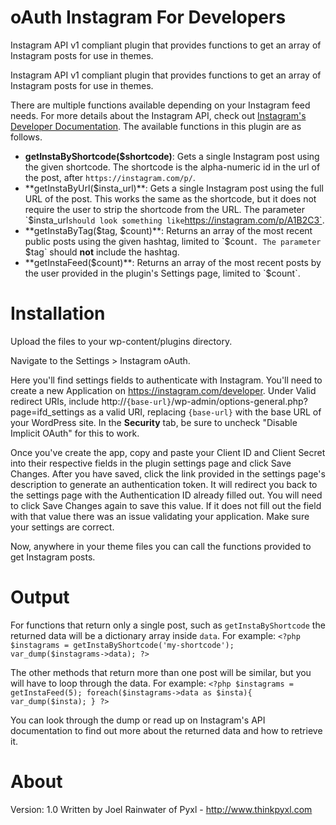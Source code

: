 oAuth Instagram For Developers
================================

Instagram API v1 compliant plugin that provides functions to get an array of Instagram posts for use in themes.

Instagram API v1 compliant plugin that provides functions to get an array of Instagram posts for use in themes.

There are multiple functions available depending on your Instagram feed needs. For more details about the Instagram API, check out [Instagram's Developer Documentation](https://instagram.com/developer/endpoints/). The available functions in this plugin are as follows.

- **getInstaByShortcode($shortcode)**: Gets a single Instagram post using the given shortcode. The shortcode is the alpha-numeric id in the url of the post, after `https://instagram.com/p/`.
- **getInstaByUrl($insta_url)**: Gets a single Instagram post using the full URL of the post. This works the same as the shortcode, but it does not require the user to strip the shortcode from the URL. The parameter `$insta_url` should look something like `https://instagram.com/p/A1B2C3`. 
- **getInstaByTag($tag, $count)**: Returns an array of the most recent public posts using the given hashtag, limited to `$count`. The parameter `$tag` should **not** include the hashtag. 
- **getInstaFeed($count)**: Returns an array of the most recent posts by the user provided in the plugin's Settings page, limited to `$count`.


Installation
============

Upload the files to your wp-content/plugins directory.

Navigate to the Settings > Instagram oAuth.

Here you'll find settings fields to authenticate with Instagram.  You'll need to create a new Application on https://instagram.com/developer. Under Valid redirect URIs, include http://`{base-url}`/wp-admin/options-general.php?page=ifd_settings as a valid URI, replacing `{base-url}` with the base URL of your WordPress site. In the **Security** tab, be sure to uncheck "Disable Implicit OAuth" for this to work. 

Once you've create the app, copy and paste your Client ID and Client Secret into their respective fields in the plugin settings page and click Save Changes. After you have saved, click the link provided in the settings page's description to generate an authentication token. It will redirect you back to the settings page with the Authentication ID already filled out. You will need to click Save Changes again to save this value. If it does not fill out the field with that value there was an issue validating your application. Make sure your settings are correct. 

Now, anywhere in your theme files you can call the functions provided to get Instagram posts. 


Output
======

For functions that return only a single post, such as `getInstaByShortcode` the returned data will be a dictionary array inside `data`. For example:
`<?php
	$instagrams = getInstaByShortcode('my-shortcode');
	var_dump($instagrams->data);
?>`

The other methods that return more than one post will be similar, but you will have to loop through the data. For example:
`<?php
	$instagrams = getInstaFeed(5);
	foreach($instagrams->data as $insta){
		var_dump($insta);
	}
?>`

You can look through the dump or read up on Instagram's API documentation to find out more about the returned data and how to retrieve it. 


About
=====

Version: 1.0
Written by Joel Rainwater of Pyxl - <http://www.thinkpyxl.com>